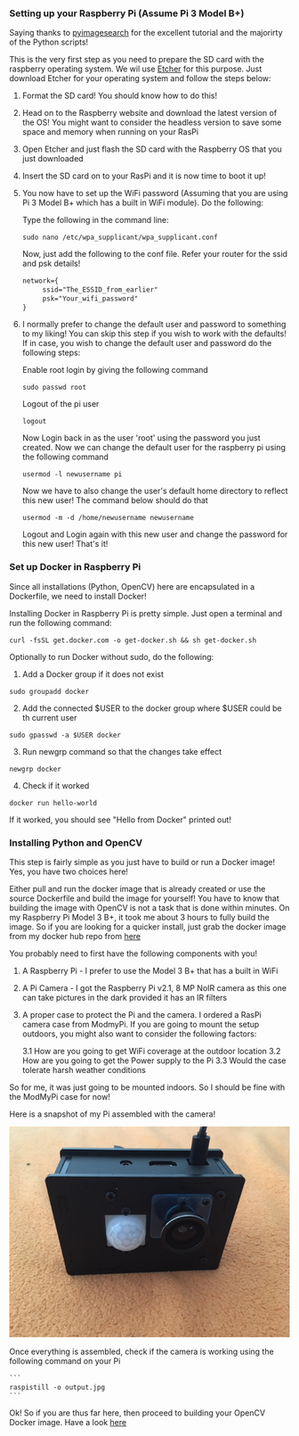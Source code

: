 
### Setting up your Raspberry Pi (Assume Pi 3 Model B+)

Saying thanks to [pyimagesearch](https://www.pyimagesearch.com) for the excellent tutorial and the majorirty of the Python scripts!

This is the very first step as you need to prepare the SD card with the raspberry operating system. We wil use [Etcher](https://www.balena.io/etcher/https://www.balena.io/etcher/) for this purpose. Just download Etcher for your operating system and follow the steps below:

1. Format the SD card! You should know how to do this!
2. Head on to the Raspberry website and download the latest version
   of the OS! You might want to consider the headless version to save some
   space and memory when running on your RasPi
3. Open Etcher and just flash the SD card with the Raspberry OS that you
   just downloaded
4. Insert the SD card on to your RasPi and it is now time to boot it up!
5. You now have to set up the WiFi password (Assuming that you are using Pi 3 Model B+ which
has a built in WiFi module). Do the following:
   
   Type the following in the command line:
   
   ```
   sudo nano /etc/wpa_supplicant/wpa_supplicant.conf
   ```
   
   Now, just add the following to the conf file. Refer your router for the ssid and psk details!
   
   ```
   network={
        ssid="The_ESSID_from_earlier"
        psk="Your_wifi_password"
   }
   ```
6. I normally prefer to change the default user and password to something to my liking! You can skip
this step if you wish to work with the defaults! If in case, you wish to change the default user and password
do the following steps:

   Enable root login by giving the following command
    ```
    sudo passwd root
    ```
   Logout of the pi user
    ```
    logout
    ```
   Now Login back in as the user 'root' using the password you just created. Now we can change the default user
    for the raspberry pi using the following command
    ```
    usermod -l newusername pi
    ```
   Now we have to also change the user's default home directory to reflect this new user! The command below should do that
   ```
   usermod -m -d /home/newusername newusername
   ```
   Logout and Login again with this new user and change the password for this new user! That's it!
    
### Set up Docker in Raspberry Pi

Since all installations (Python, OpenCV) here are encapsulated in a Dockerfile,
we need to install Docker!

Installing Docker in Raspberry Pi is pretty simple. Just open a terminal
and run the following command:

```
curl -fsSL get.docker.com -o get-docker.sh && sh get-docker.sh
```

Optionally to run Docker without sudo, do the following:

1. Add a Docker group if it does not exist

```
sudo groupadd docker
```

2. Add the connected $USER to the docker group where $USER could be th 
current user

```
sudo gpasswd -a $USER docker
```

3. Run newgrp command so that the changes take effect

```
newgrp docker
```

4. Check if it worked

```
docker run hello-world
```

If it worked, you should see "Hello from Docker" printed out!

### Installing Python and OpenCV

This step is fairly simple as you just have to build or run a Docker image! Yes, you have two choices here!

Either pull and run the docker image that is already created or use the source Dockerfile and build the image for yourself!
You have to know that building the image with OpenCV is not a task that is done within minutes. On my Raspberry Pi Model 3 B+, it took me about 3 hours to fully build the image. So if you are looking for a quicker install, just grab the docker image 
from my docker hub repo from [here](https://hub.docker.com/r/joesan/raspi_opencv_3/)

You probably need to first have the following components with you!

1. A Raspberry Pi - I prefer to use the Model 3 B+ that has a built in WiFi

2. A Pi Camera - I got the Raspberry Pi v2.1, 8 MP NoIR camera as this one can take pictures in the dark
provided it has an IR filters

3. A proper case to protect the Pi and the camera. I ordered a RasPi camera case from ModmyPi. If you are going to mount the setup outdoors, you might also want to consider the following factors:

   3.1 How are you going to get WiFi coverage at the outdoor location
   3.2 How are you going to get the Power supply to the Pi
   3.3 Would the case tolerate harsh weather conditions
 
So for me, it was just going to be mounted indoors. So I should be fine with the ModMyPi case for now!

Here is a snapshot of my Pi assembled with the camera!

![RaspPi](https://github.com/joesan/raspi-motion-detection/blob/master/infrastructure/RasPiWithCameraCase.png)

Once everything is assembled, check if the camera is working using the following command on your Pi

    ```
    raspistill -o output.jpg
    ```

Ok! So if you are thus far here, then proceed to building your OpenCV Docker image. Have a look [here](https://github.com/joesan/raspi-motion-detection/tree/master/infrastructure)

